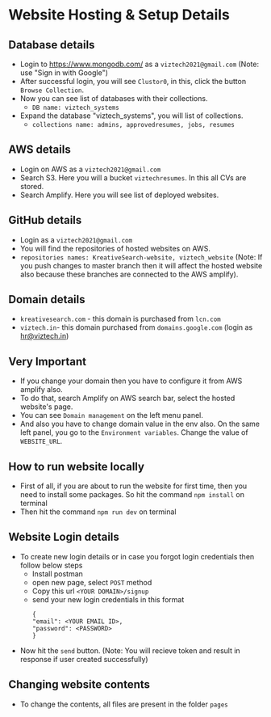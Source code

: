 # Website Hosting & Setup Details

## Database details

- Login to https://www.mongodb.com/ as a `viztech2021@gmail.com` (Note: use "Sign in with Google")
- After successful login, you will see `Clustor0`, in this, click the button `Browse Collection`.
- Now you can see list of databases with their collections.
  - `DB name: viztech_systems`
- Expand the database "viztech_systems", you will list of collections.
  - `collections name: admins, approvedresumes, jobs, resumes`

## AWS details

- Login on AWS as a `viztech2021@gmail.com`
- Search S3. Here you will a bucket `viztechresumes`. In this all CVs are stored.
- Search Amplify. Here you will see list of deployed websites.

## GitHub details

- Login as a `viztech2021@gmail.com`
- You will find the repositories of hosted websites on AWS.
- `repositories names: KreativeSearch-website, viztech_website`
  (Note: If you push changes to master branch then it will affect the hosted website also because these branches are connected to the AWS amplify).

## Domain details

- `kreativesearch.com` - this domain is purchased from `lcn.com`
- `viztech.in`- this domain purchased from `domains.google.com` (login as hr@viztech.in)

## Very Important

- If you change your domain then you have to configure it from AWS amplify also.
- To do that, search Amplify on AWS search bar, select the hosted website's page.
- You can see `Domain management` on the left menu panel.
- And also you have to change domain value in the env also. On the same left panel, you go to the `Environment variables`. Change the value of `WEBSITE_URL`.

## How to run website locally

- First of all, if you are about to run the website for first time, then you need to install some packages. So hit the command `npm install` on terminal
- Then hit the command `npm run dev` on terminal

## Website Login details

- To create new login details or in case you forgot login credentials then follow below steps
  - Install postman
  - open new page, select `POST` method
  - Copy this url `<YOUR DOMAIN>/signup`
  - send your new login credentials in this format
    ```
    {
    "email": <YOUR EMAIL ID>,
    "password": <PASSWORD>
    }
    ```
- Now hit the `send` button. (Note: You will recieve token and result in response if user created successfully)

## Changing website contents

- To change the contents, all files are present in the folder `pages`
